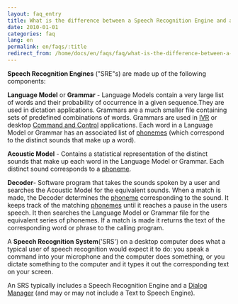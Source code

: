 ```yaml
---
layout: faq_entry
title: What is the difference between a Speech Recognition Engine and a Speech Recognition System 
date: 2010-01-01
categories: faq
lang: en
permalink: en/faqs/:title
redirect_from: /home/docs/en/faqs/faq/what-is-the-difference-between-a-speech-recognition-engine-and-a-speech-recognition-system
---
```

**Speech Recognition Engines** ("SRE"s) are made up of the following components:

**Language Model** or **Grammar** - Language Models contain a
very large list of words
and their probability of occurrence in a given sequence.They are
used in dictation applications.  Grammars are a much smaller file
containing sets of predefined combinations of words.  Grammars are used in 
[IVR] or desktop [Command and Control] applications.   Each word in a Language 
Model or Grammar has an associated list of [phonemes] (which correspond to the 
distinct sounds that make up a word).

**Acoustic Model** - Contains a statistical
representation of the distinct sounds that make up each word in the Language
Model or Grammar.  Each distinct sound corresponds to a [phoneme].

**Decoder**-
Software program that takes the sounds spoken by a user and searches
the Acoustic Model for the equivalent sounds.  When a match is made, the Decoder 
determines the [phoneme] corresponding to the sound.  It keeps track of the
matching [phonemes] until it reaches a pause in the users speech.  It then
searches the Language Model or Grammar file for the equivalent series
of phonemes.  If a match is made it returns the text of
the corresponding word or phrase to the calling program.

A **Speech Recognition System**('SRS')  on a desktop computer does what a
typical user of speech recognition would expect it to do: you speak a
command into your microphone and the computer does something, or you
dictate something to the computer and it types it out the
corresponding text on your screen.

An SRS typically includes a Speech Recognition Engine and a [Dialog Manager] (and may or may not
include a Text to Speech Engine). 



[IVR]: /en/faqs/what-is-telephony-ivr
[Command and Control]: /en/faqs/what-is-a-desktop-command-and-control-application
[phonemes]: http://en.wikipedia.org/wiki/Phoneme
[phoneme]: http://en.wikipedia.org/wiki/Phoneme
[Dialog Manager]: /en/faqs/what-is-a-dialog-manager


